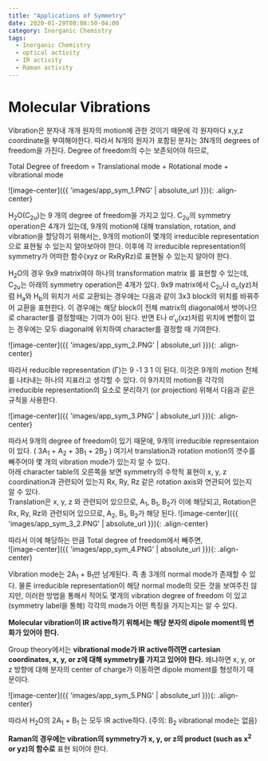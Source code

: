 ```yaml
---
title: "Applications of Symmetry"
date: 2020-01-29T08:08:50-04:00
category: Inorganic Chemistry
tags:
  - Inorganic Chemistry
  - optical activity
  - IR activity
  - Raman activity
---
```




# Molecular Vibrations
Vibration은 분자내 개개 원자의 motion에 관한 것이기 때문에 각 원자마다 x,y,z coordinate을 부여해야한다.
따라서 N개의 원자가 포함된 분자는 3N개의 degrees of freedom을 가진다. Degree of freedom의 수는 보존되어야 하므로,  

<p class="text-center"> Total Degree of freedom = Translational mode + Rotational mode + vibrational mode </p>

![image-center]({{ 'images/app_sym_1.PNG' | absolute_url }}){: .align-center}

H<sub>2</sub>O(C<sub>2υ</sub>)는 9 개의 degree of freedom을 가지고 있다. C<sub>2υ</sub>의 symmetry operation은 4개가 있는데, 
9개의 motion에 대해 translation, rotation, and vibration을 할당하기 위해서는, 9개의 motion이 몇개의 irreducible representation으로 표현될 수 있는지 알아보아야 한다. 이후에 각 irreducible representation의 symmetry가 어떠한 함수(xyz or RxRyRz)로 표현될 수 있는지 알아야 한다.

H<sub>2</sub>O의 경우 9x9 matrix여야 하나의 transformation matrix 를 표현할 수 있는데, C<sub>2υ</sub>는 아래의 symmetry operation은 4개가 있다.
9x9 matrix에서 C<sub>2υ</sub>나 σ<sub>υ</sub>(yz)처럼 H<sub>a</sub>와 H<sub>b</sub>의 위치가 서로 교환되는 경우에는 다음과 같이  3x3 block의 위치를 바꿔주어 교환을 표현한다. 이 경우에는 해당 block이 전체 matrix의 diagonal에서 벗어나므로 character를 결정할때는 기여가 0이 된다.
반면 E나 σ′<sub>υ</sub>(xz)처럼 위치에 변함이 없는 경우에는 모두 diagonal에 위치하여 character를 결정할 때 기여한다.

![image-center]({{ 'images/app_sym_2.PNG' | absolute_url }}){: .align-center}

따라서 reducible representation (Γ)는 9 -1 3 1 이 된다. 이것은 9개의 motion 전체를 나타내는 하나의 지표라고 생각할 수 있다.
이 9가지의 motion을 각각의 irreducible representation의 요소로 분리하기 (or projection) 위해서 다음과 같은 규칙을 사용한다.

![image-center]({{ 'images/app_sym_3.PNG' | absolute_url }}){: .align-center}
 
따라서 9개의 degree of freedom이 있기 때문에, 9개의 irreducible representaion이 있다. ( 3A<sub>1</sub> + A<sub>2</sub> + 3B<sub>1</sub> + 2B<sub>2</sub> ) 여기서 translation과 rotation motion의 갯수를 빼주어야 몇 개의 vibration mode가 있는지 알 수 있다.  
아래 character table의 오른쪽을 보면 symmetry의 수학적 표현이 x, y, z coordination과 관련되어 있는지 Rx, Ry, Rz 같은 rotation axis와 연관되어 있는지 알 수 있다.  
Translation은 x, y, z 와 관련되어 있으므로, A<sub>1</sub>, B<sub>1</sub>, B<sub>2</sub>가 이에 해당되고, Rotation은 Rx, Ry, Rz와 관련되어 있으므로, A<sub>2</sub>, B<sub>1</sub>, B<sub>2</sub>가 해당 된다. 
![image-center]({{ 'images/app_sym_3_2.PNG' | absolute_url }}){: .align-center}

따라서 이에 해당하는 만큼 Total degree of freedom에서 빼주면,  
![image-center]({{ 'images/app_sym_4.PNG' | absolute_url }}){: .align-center}

Vibration mode는 2A<sub>1</sub> + B<sub>1</sub>만 남게된다. 즉 총 3개의 normal mode가 존재할 수 있다.
물론 irreducible representation이 해당 normal mode의 모든 것을 보여주진 않지만, 이러한 방법을 통해서 적어도 몇개의 vibration degree of freedom 이 있고 (symmetry label을 통해) 각각의 mode가 어떤 특징을 가지는지는 알 수 있다.

__Molecular vibration이 IR active하기 위해서는 해당 분자의 dipole moment의 변화가 있어야 한다.__  

Group theory에서는 __vibrational mode가 IR active하려면 cartesian coordinates, x, y, or z에 대해 symmetry를 가지고 있어야 한다.__ 왜냐하면 x, y, or z 방향에 대해 분자의 center of charge가 이동하면 dipole moment를 형성하기 때문이다.  

![image-center]({{ 'images/app_sym_5.PNG' | absolute_url }}){: .align-center}

따라서 H<sub>2</sub>O의 2A<sub>1</sub> + B<sub>1</sub> 는 모두 IR active하다. (주의: B<sub>2</sub> vibrational mode는 없음)  

__Raman의 경우에는 vibration의 symmetry가 x, y, or z의 product (such as x<sup>2</sup> or yz)의 함수로__ 표현 되어야 한다.

